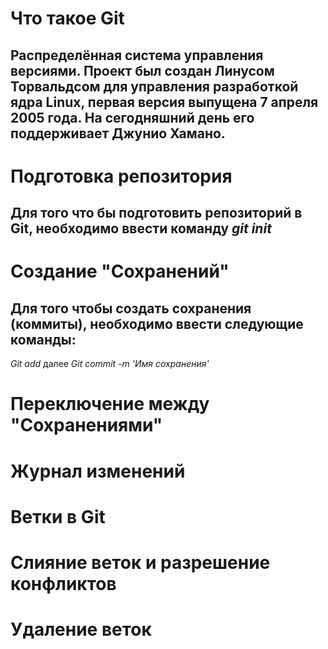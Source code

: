 # Что такое Git

## Распределённая система управления версиями. Проект был создан Линусом Торвальдсом для управления разработкой ядра Linux, первая версия выпущена 7 апреля 2005 года. На сегодняшний день его поддерживает Джунио Хамано.
# Подготовка репозитория 
## Для того что бы подготовить репозиторий в Git, необходимо ввести команду *git init*

# Создание "Сохранений"
## Для того чтобы создать сохранения (коммиты), необходимо ввести следующие команды:
*Git add* далее *Git commit -m 'Имя сохранения'*

# Переключение между "Сохранениями"

# Журнал изменений 

# Ветки в Git 

# Слияние веток и разрешение конфликтов

# Удаление веток